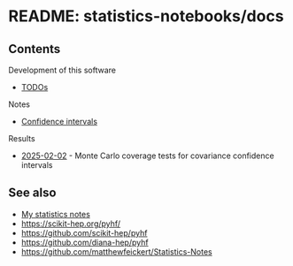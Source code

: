 # README: statistics-notebooks/docs

## Contents

Development of this software

-   [TODOs](todos.md)

Notes

-   [Confidence intervals](confidence-intervals.md)

Results

-   [2025-02-02](results-2025-02-02.md) - Monte Carlo coverage tests for covariance confidence intervals


## See also

-   [My statistics notes](http://rreece.github.io/outline-of-philosophy/statistics.html)
-   <https://scikit-hep.org/pyhf/>
-   <https://github.com/scikit-hep/pyhf>
-   <https://github.com/diana-hep/pyhf>
-   <https://github.com/matthewfeickert/Statistics-Notes>

